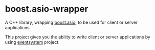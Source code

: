 boost.asio-wrapper
==================

A C++ library, wrapping [boost.asio][1], to be used for client or server applications

This project gives you the ability to write client or server applications by using [eventsystem][2] project.


[1]: http://www.boost.org/
[2]: https://github.com/firecoders/eventsystem
